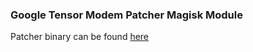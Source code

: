 ### Google Tensor Modem Patcher Magisk Module

Patcher binary can be found [here](https://github.com/andrewz1/modem-patch)

